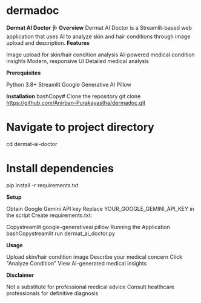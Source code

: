 # dermadoc
**Dermat AI Doctor 🩺**
**Overview**
Dermat AI Doctor is a Streamlit-based web application that uses AI to analyze skin and hair conditions through image upload and description.
**Features**

Image upload for skin/hair condition analysis
AI-powered medical condition insights
Modern, responsive UI
Detailed medical analysis

**Prerequisites**

Python 3.8+
Streamlit
Google Generative AI
Pillow

**Installation**
bashCopy# Clone the repository
git clone https://github.com/Anirban-Purakayastha/dermadoc.git

# Navigate to project directory
cd dermat-ai-doctor

# Install dependencies
pip install -r requirements.txt


**Setup**

Obtain Google Gemini API key
Replace YOUR_GOOGLE_GEMINI_API_KEY in the script
Create requirements.txt:

Copystreamlit
google-generativeai
pillow
Running the Application
bashCopystreamlit run dermat_ai_doctor.py

**Usage**

Upload skin/hair condition image
Describe your medical concern
Click "Analyze Condition"
View AI-generated medical insights

**Disclaimer**

Not a substitute for professional medical advice
Consult healthcare professionals for definitive diagnosis
